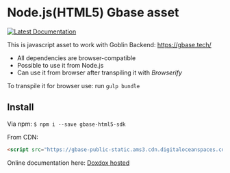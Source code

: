# Node.js(HTML5) Gbase asset

[![Latest Documentation](https://doxdox.org/images/badge-flat.svg)](https://doxdox.org/red-machine-games/goblin-javascript-asset)

This is javascript asset to work with Goblin Backend: https://gbase.tech/

 - All dependencies are browser-compatible
 - Possible to use it from Node.js
 - Can use it from browser after transpiling it with _Browserify_

To transpile it for browser use: run `gulp bundle`

## Install

Via npm: `$ npm i --save gbase-html5-sdk`

From CDN:
```html
<script src="https://gbase-public-static.ams3.cdn.digitaloceanspaces.com/gbase-html5-latest-min.js"></script>
```

Online documentation here: [Doxdox hosted](https://doxdox.org/red-machine-games/goblin-javascript-asset)